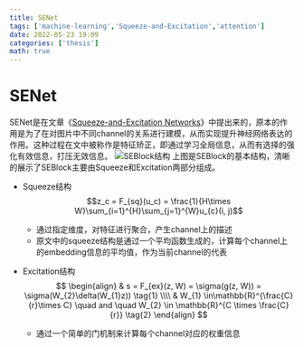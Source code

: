 ```yaml
---
title: SENet
tags: ['machine-learning','Squeeze-and-Excitation','attention']
date: 2022-05-23 19:09
categories: ['thesis']
math: true
---
```

# SENet
SENet是在文章《[Squeeze-and-Excitation Networks](https://arxiv.org/abs/1709.01507)》中提出来的，原本的作用是为了在对图片中不同channel的关系进行建模，从而实现提升神经网络表达的作用。这种过程在文中被称作是特征矫正，即通过学习全局信息，从而有选择的强化有效信息，打压无效信息。
![SEBlock结构](https://s2.loli.net/2022/05/23/ODs4HpBNIlF8Cog.png)
上图是SEBlock的基本结构，清晰的展示了SEBlock主要由Squeeze和Excitation两部分组成。
* Squeeze结构
    $$z_c = F_{sq}(u_c) = \frac{1}{H\times W}\sum_{i=1}^{H}\sum_{j=1}^{W}u_{c}(i, j)$$
    * 通过指定维度，对特征进行聚合，产生channel上的描述
    * 原文中的squeeze结构是通过一个平均函数生成的，计算每个channel上的embedding信息的平均值，作为当前channel的代表

* Excitation结构
    $$
    \begin{align}
    & s = F_{ex}(z, W) = \sigma(g(z, W)) = \sigma(W_{2}\delta(W_{1}z))  \tag{1} \\\\
    & W_{1} \in\mathbb{R}^{\frac{C}{r}\times C} \quad and \quad W_{2} \in \mathbb{R}^{C \times \frac{C}{r}}  \tag{2}
    \end{align}
    $$
    * 通过一个简单的门机制来计算每个channel对应的权重信息